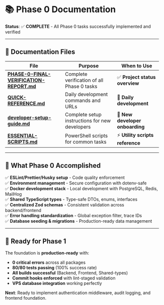 # 📚 Phase 0 Documentation

**Status**: ✅ **COMPLETE** - All Phase 0 tasks successfully implemented and verified

---

## 📖 Documentation Files

| File | Purpose | When to Use |
|------|---------|-------------|
| **[PHASE-0-FINAL-VERIFICATION-REPORT.md](./PHASE-0-FINAL-VERIFICATION-REPORT.md)** | Complete verification of all Phase 0 tasks | ✅ **Project status overview** |
| **[QUICK-REFERENCE.md](./QUICK-REFERENCE.md)** | Daily development commands and URLs | 🚀 **Daily development** |
| **[developer-setup-guide.md](./developer-setup-guide.md)** | Complete setup instructions for new developers | 🔧 **New developer onboarding** |
| **[ESSENTIAL-SCRIPTS.md](./ESSENTIAL-SCRIPTS.md)** | PowerShell scripts for common tasks | ⚡ **Utility scripts reference** |

---

## 🎯 What Phase 0 Accomplished

✅ **ESLint/Prettier/Husky setup** - Code quality enforcement  
✅ **Environment management** - Secure configuration with dotenv-safe  
✅ **Docker development stack** - Local development with PostgreSQL, Redis, MailHog  
✅ **Shared TypeScript types** - Type-safe DTOs, enums, interfaces  
✅ **Centralized Zod schemas** - Consistent validation across backend/frontend  
✅ **Error handling standardization** - Global exception filter, trace IDs  
✅ **Database seeding & migrations** - Production-ready data management  

---

## 🚀 Ready for Phase 1

The foundation is **production-ready** with:
- **0 critical errors** across all packages
- **80/80 tests passing** (100% success rate)
- **All builds successful** (Backend, Frontend, Shared-types)
- **Commit hooks enforced** with lint-staged validation
- **VPS database integration** working perfectly

**Next**: Ready to implement authentication middleware, audit logging, and frontend foundation.